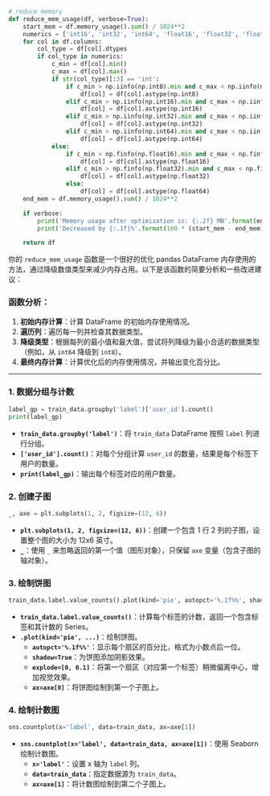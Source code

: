 ```python
# reduce memory
def reduce_mem_usage(df, verbose=True):
    start_mem = df.memory_usage().sum() / 1024**2
    numerics = ['int16', 'int32', 'int64', 'float16', 'float32', 'float64']
    for col in df.columns:
        col_type = df[col].dtypes
        if col_type in numerics:
            c_min = df[col].min()
            c_max = df[col].max()
            if str(col_type)[:3] == 'int':
                if c_min > np.iinfo(np.int8).min and c_max < np.iinfo(np.int8).max:
                    df[col] = df[col].astype(np.int8)
                elif c_min > np.iinfo(np.int16).min and c_max < np.iinfo(np.int16).max:
                    df[col] = df[col].astype(np.int16)
                elif c_min > np.iinfo(np.int32).min and c_max < np.iinfo(np.int32).max:
                    df[col] = df[col].astype(np.int32)
                elif c_min > np.iinfo(np.int64).min and c_max < np.iinfo(np.int64).max:
                    df[col] = df[col].astype(np.int64)
            else:
                if c_min > np.finfo(np.float16).min and c_max < np.finfo(np.float16).max:
                    df[col] = df[col].astype(np.float16)
                elif c_min > np.finfo(np.float32).min and c_max < np.finfo(np.float32).max:
                    df[col] = df[col].astype(np.float32)
                else:
                    df[col] = df[col].astype(np.float64)
    end_mem = df.memory_usage().sum() / 1024**2

    if verbose:
        print('Memory usage after optimization is: {:.2f} MB'.format(end_mem))
        print('Decreased by {:.1f}%'.format(100 * (start_mem - end_mem) / start_mem))

    return df
```

你的 `reduce_mem_usage` 函数是一个很好的优化 pandas DataFrame 内存使用的方法，通过降级数值类型来减少内存占用。以下是该函数的简要分析和一些改进建议：

### 函数分析：

1. **初始内存计算**：计算 DataFrame 的初始内存使用情况。
2. **遍历列**：遍历每一列并检查其数据类型。
3. **降级类型**：根据每列的最小值和最大值，尝试将列降级为最小合适的数据类型（例如，从 `int64` 降级到 `int8`）。
4. **最终内存计算**：计算优化后的内存使用情况，并输出变化百分比。


---
### 1. 数据分组与计数
```python
label_gp = train_data.groupby('label')['user_id'].count()
print(label_gp)
```
- **`train_data.groupby('label')`**：将 `train_data` DataFrame 按照 `label` 列进行分组。
- **`['user_id'].count()`**：对每个分组计算 `user_id` 的数量，结果是每个标签下用户的数量。
- **`print(label_gp)`**：输出每个标签对应的用户数量。

### 2. 创建子图
```python
_, axe = plt.subplots(1, 2, figsize=(12, 6))
```
- **`plt.subplots(1, 2, figsize=(12, 6))`**：创建一个包含 1 行 2 列的子图，设置整个图的大小为 12x6 英寸。
- **`_`**：使用 `_` 来忽略返回的第一个值（图形对象），只保留 `axe` 变量（包含子图的轴对象）。

### 3. 绘制饼图
```python
train_data.label.value_counts().plot(kind='pie', autopct='%.1f%%', shadow=True, explode=[0, 0.1], ax=axe[0])
```
- **`train_data.label.value_counts()`**：计算每个标签的计数，返回一个包含标签和其计数的 Series。
- **`.plot(kind='pie', ...)`**：绘制饼图。
  - **`autopct='%.1f%%'`**：显示每个扇区的百分比，格式为小数点后一位。
  - **`shadow=True`**：为饼图添加阴影效果。
  - **`explode=[0, 0.1]`**：将第一个扇区（对应第一个标签）稍微偏离中心，增加视觉效果。
  - **`ax=axe[0]`**：将饼图绘制到第一个子图上。

### 4. 绘制计数图
```python
sns.countplot(x='label', data=train_data, ax=axe[1])
```
- **`sns.countplot(x='label', data=train_data, ax=axe[1])`**：使用 Seaborn 绘制计数图。
  - **`x='label'`**：设置 x 轴为 `label` 列。
  - **`data=train_data`**：指定数据源为 `train_data`。
  - **`ax=axe[1]`**：将计数图绘制到第二个子图上。

